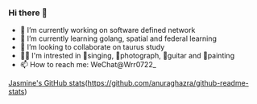 ### Hi there 👋

<!--
**ruirui-wang-study/ruirui-wang-study** is a ✨ _special_ ✨ repository because its `README.md` (this file) appears on your GitHub profile.

Here are some ideas to get you started:

- 🔭 I’m currently working on software defined network
- 🌱 I’m currently learning golang, spatial and federal learning
- 👯 I’m looking to collaborate on taurus study
- 🤔 I’m looking for help with 
- 💬 Ask me about 
- 📫 How to reach me: WeChat(Wrr
- 😄 Pronouns: ...
- ⚡ Fun fact: ...
-->

- 🔭 I’m currently working on software defined network
- 🌱 I’m currently learning golang, spatial and federal learning
- 👯 I’m looking to collaborate on taurus study
- 🤹‍♀️ I'm intrested in 🎤singing, 📸photograph, 🎸guitar and 🎨painting
- 📫 How to reach me: WeChat@Wrr0722_

[Jasmine's GitHub stats](https://github-readme-stats.vercel.app/api?username=ruirui-wang-study)(https://github.com/anuraghazra/github-readme-stats)
